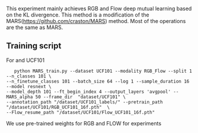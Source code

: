 This experiment mainly achieves RGB and Flow  deep mutual learning based on the KL divergence.
This method is a modification of the MARS(https://github.com/craston/MARS) method.
Most of the operations are the same as MARS.


## Training script
For  and UCF101
 ```
    python MARS_train.py --dataset UCF101 --modality RGB_Flow --split 1  --n_classes 101 \
--n_finetune_classes 101 --batch_size 64 --log 1 --sample_duration 16 --model resnext \
--model_depth 101 --ft_begin_index 4 --output_layers 'avgpool' --MARS_alpha 50 --frame_dir  "dataset/UCF101" \
--annotation_path "/dataset/UCF101_labels/" --pretrain_path "/dataset/UCF101/RGB_UCF101_16f.pth"  \
--Flow_resume_path "/dataset/UCF101/Flow_UCF101_16f.pth"
```
We use pre-trained weights for RGB and FLOW for experiments
